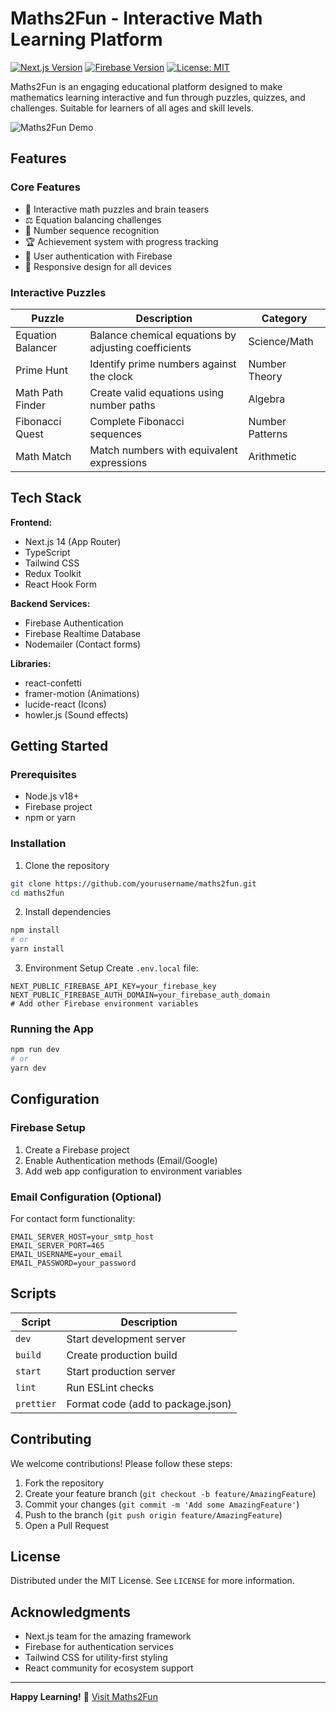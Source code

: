 # Maths2Fun - Interactive Math Learning Platform

[![Next.js Version](https://img.shields.io/badge/Next.js-14.0.6-blue)](https://nextjs.org/)
[![Firebase Version](https://img.shields.io/badge/Firebase-11.3.0-orange)](https://firebase.google.com/)
[![License: MIT](https://img.shields.io/badge/License-MIT-yellow.svg)](https://opensource.org/licenses/MIT)

Maths2Fun is an engaging educational platform designed to make mathematics learning interactive and fun through puzzles, quizzes, and challenges. Suitable for learners of all ages and skill levels.

![Maths2Fun Demo](https://www.maths2fun.com/) <!-- Add actual demo GIF link -->

## Features

### Core Features
- 🧩 Interactive math puzzles and brain teasers
- ⚖️ Equation balancing challenges
- 🔢 Number sequence recognition
- 🏆 Achievement system with progress tracking
- 🔐 User authentication with Firebase
- 📱 Responsive design for all devices

### Interactive Puzzles
| Puzzle | Description | Category |
|--------|-------------|----------|
| Equation Balancer | Balance chemical equations by adjusting coefficients | Science/Math |
| Prime Hunt | Identify prime numbers against the clock | Number Theory |
| Math Path Finder | Create valid equations using number paths | Algebra |
| Fibonacci Quest | Complete Fibonacci sequences | Number Patterns |
| Math Match | Match numbers with equivalent expressions | Arithmetic |

## Tech Stack

**Frontend:**
- Next.js 14 (App Router)
- TypeScript
- Tailwind CSS
- Redux Toolkit
- React Hook Form

**Backend Services:**
- Firebase Authentication
- Firebase Realtime Database
- Nodemailer (Contact forms)

**Libraries:**
- react-confetti
- framer-motion (Animations)
- lucide-react (Icons)
- howler.js (Sound effects)

## Getting Started

### Prerequisites
- Node.js v18+
- Firebase project
- npm or yarn

### Installation
1. Clone the repository
```bash
git clone https://github.com/yourusername/maths2fun.git
cd maths2fun
```

2. Install dependencies
```bash
npm install
# or
yarn install
```

3. Environment Setup
Create `.env.local` file:
```env
NEXT_PUBLIC_FIREBASE_API_KEY=your_firebase_key
NEXT_PUBLIC_FIREBASE_AUTH_DOMAIN=your_firebase_auth_domain
# Add other Firebase environment variables
```

### Running the App
```bash
npm run dev
# or
yarn dev
```

## Configuration

### Firebase Setup
1. Create a Firebase project
2. Enable Authentication methods (Email/Google)
3. Add web app configuration to environment variables

### Email Configuration (Optional)
For contact form functionality:
```env
EMAIL_SERVER_HOST=your_smtp_host
EMAIL_SERVER_PORT=465
EMAIL_USERNAME=your_email
EMAIL_PASSWORD=your_password
```

## Scripts

| Script | Description |
|--------|-------------|
| `dev` | Start development server |
| `build` | Create production build |
| `start` | Start production server |
| `lint` | Run ESLint checks |
| `prettier` | Format code (add to package.json) |

## Contributing

We welcome contributions! Please follow these steps:
1. Fork the repository
2. Create your feature branch (`git checkout -b feature/AmazingFeature`)
3. Commit your changes (`git commit -m 'Add some AmazingFeature'`)
4. Push to the branch (`git push origin feature/AmazingFeature`)
5. Open a Pull Request

## License

Distributed under the MIT License. See `LICENSE` for more information.

## Acknowledgments

- Next.js team for the amazing framework
- Firebase for authentication services
- Tailwind CSS for utility-first styling
- React community for ecosystem support

---

**Happy Learning!** 🚀 [Visit Maths2Fun](https://maths2fun.com)
